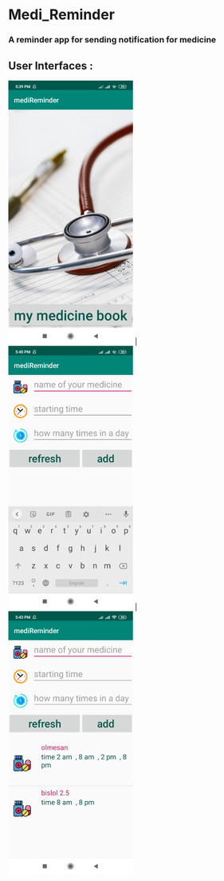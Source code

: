 # Medi_Reminder
### A reminder app for sending notification for medicine

## User Interfaces :

<img src="User_Interface_Screenshots/md01.jpg" width="250"> | <img src="User_Interface_Screenshots/md02.jpg" width="250">  | <img src="User_Interface_Screenshots/md04.jpg" width="250"> 
